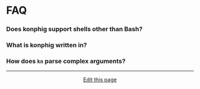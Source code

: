# FAQ

### Does konphig support shells other than Bash?

### What is konphig written in?

### How does `kn` parse complex arguments?

<hr>
<div style="text-align:center">
	<a class="edit-link" href="https://github.com/wcarhart/docs/blob/master/docs/konphig/faq.md" target="_blank"><i class="fas fa-edit"></i> Edit this page</a>
</div>